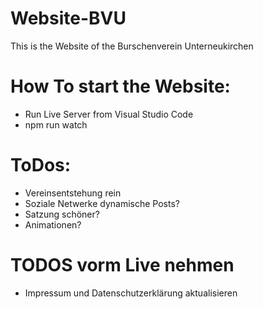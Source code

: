 # Website-BVU
This is the Website of the Burschenverein Unterneukirchen

# How To start the Website:
- Run Live Server from Visual Studio Code
- npm run watch

# ToDos:
- Vereinsentstehung rein
- Soziale Netwerke dynamische Posts?
- Satzung schöner?
- Animationen?

# TODOS vorm Live nehmen
- Impressum und Datenschutzerklärung aktualisieren
